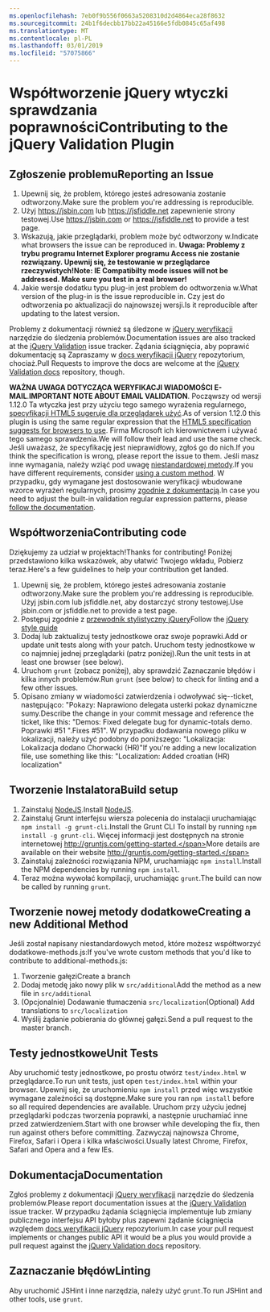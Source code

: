 ```yaml
---
ms.openlocfilehash: 7eb0f9b556f0663a5208310d2d4864eca28f8632
ms.sourcegitcommit: 24b1f6decbb17bb22a45166e5fdb0845c65af498
ms.translationtype: MT
ms.contentlocale: pl-PL
ms.lasthandoff: 03/01/2019
ms.locfileid: "57075866"
---
```

# <a name="contributing-to-the-jquery-validation-plugin"></a><span data-ttu-id="c32f2-101">Współtworzenie jQuery wtyczki sprawdzania poprawności</span><span class="sxs-lookup"><span data-stu-id="c32f2-101">Contributing to the jQuery Validation Plugin</span></span>

## <a name="reporting-an-issue"></a><span data-ttu-id="c32f2-102">Zgłoszenie problemu</span><span class="sxs-lookup"><span data-stu-id="c32f2-102">Reporting an Issue</span></span>

1. <span data-ttu-id="c32f2-103">Upewnij się, że problem, którego jesteś adresowania zostanie odtworzony.</span><span class="sxs-lookup"><span data-stu-id="c32f2-103">Make sure the problem you're addressing is reproducible.</span></span>
2. <span data-ttu-id="c32f2-104">Użyj https://jsbin.com lub https://jsfiddle.net zapewnienie strony testowej.</span><span class="sxs-lookup"><span data-stu-id="c32f2-104">Use https://jsbin.com or https://jsfiddle.net to provide a test page.</span></span>
3. <span data-ttu-id="c32f2-105">Wskazują, jakie przeglądarki, problem może być odtworzony w.</span><span class="sxs-lookup"><span data-stu-id="c32f2-105">Indicate what browsers the issue can be reproduced in.</span></span> <span data-ttu-id="c32f2-106">**Uwaga: Problemy z trybu programu Internet Explorer programu Access nie zostanie rozwiązany. Upewnij się, że testowanie w przeglądarce rzeczywistych!**</span><span class="sxs-lookup"><span data-stu-id="c32f2-106">**Note: IE Compatibilty mode issues will not be addressed. Make sure you test in a real browser!**</span></span>
4. <span data-ttu-id="c32f2-107">Jakie wersje dodatku typu plug-in jest problem do odtworzenia w.</span><span class="sxs-lookup"><span data-stu-id="c32f2-107">What version of the plug-in is the issue reproducible in.</span></span> <span data-ttu-id="c32f2-108">Czy jest do odtworzenia po aktualizacji do najnowszej wersji.</span><span class="sxs-lookup"><span data-stu-id="c32f2-108">Is it reproducible after updating to the latest version.</span></span>

<span data-ttu-id="c32f2-109">Problemy z dokumentacji również są śledzone w [jQuery weryfikacji](https://github.com/jquery-validation/jquery-validation/issues) narzędzie do śledzenia problemów.</span><span class="sxs-lookup"><span data-stu-id="c32f2-109">Documentation issues are also tracked at the [jQuery Validation](https://github.com/jquery-validation/jquery-validation/issues) issue tracker.</span></span>
<span data-ttu-id="c32f2-110">Żądania ściągnięcia, aby poprawić dokumentację są Zapraszamy w [docs weryfikacji jQuery](https://github.com/jquery-validation/validation-content) repozytorium, chociaż.</span><span class="sxs-lookup"><span data-stu-id="c32f2-110">Pull Requests to improve the docs are welcome at the [jQuery Validation docs](https://github.com/jquery-validation/validation-content) repository, though.</span></span>

<span data-ttu-id="c32f2-111">**WAŻNA UWAGA DOTYCZĄCA WERYFIKACJI WIADOMOŚCI E-MAIL**.</span><span class="sxs-lookup"><span data-stu-id="c32f2-111">**IMPORTANT NOTE ABOUT EMAIL VALIDATION**.</span></span> <span data-ttu-id="c32f2-112">Począwszy od wersji 1.12.0 Ta wtyczka jest przy użyciu tego samego wyrażenia regularnego, [specyfikacji HTML5 sugeruje dla przeglądarek użyć](https://html.spec.whatwg.org/multipage/forms.html#valid-e-mail-address).</span><span class="sxs-lookup"><span data-stu-id="c32f2-112">As of version 1.12.0 this plugin is using the same regular expression that the [HTML5 specification suggests for browsers to use](https://html.spec.whatwg.org/multipage/forms.html#valid-e-mail-address).</span></span> <span data-ttu-id="c32f2-113">Firma Microsoft ich kierownictwem i używać tego samego sprawdzenia.</span><span class="sxs-lookup"><span data-stu-id="c32f2-113">We will follow their lead and use the same check.</span></span> <span data-ttu-id="c32f2-114">Jeśli uważasz, że specyfikację jest nieprawidłowy, zgłoś go do nich.</span><span class="sxs-lookup"><span data-stu-id="c32f2-114">If you think the specification is wrong, please report the issue to them.</span></span> <span data-ttu-id="c32f2-115">Jeśli masz inne wymagania, należy wziąć pod uwagę [niestandardowej metody](http://jqueryvalidation.org/jQuery.validator.addMethod/).</span><span class="sxs-lookup"><span data-stu-id="c32f2-115">If you have different requirements, consider [using a custom method](http://jqueryvalidation.org/jQuery.validator.addMethod/).</span></span>
<span data-ttu-id="c32f2-116">W przypadku, gdy wymagane jest dostosowanie weryfikacji wbudowane wzorce wyrażeń regularnych, prosimy [zgodnie z dokumentacją](http://jqueryvalidation.org/jQuery.validator.methods/).</span><span class="sxs-lookup"><span data-stu-id="c32f2-116">In case you need to adjust the built-in validation regular expression patterns, please [follow the documentation](http://jqueryvalidation.org/jQuery.validator.methods/).</span></span>

## <a name="contributing-code"></a><span data-ttu-id="c32f2-117">Współtworzenia</span><span class="sxs-lookup"><span data-stu-id="c32f2-117">Contributing code</span></span>

<span data-ttu-id="c32f2-118">Dziękujemy za udział w projektach!</span><span class="sxs-lookup"><span data-stu-id="c32f2-118">Thanks for contributing!</span></span> <span data-ttu-id="c32f2-119">Poniżej przedstawiono kilka wskazówek, aby ułatwić Twojego wkładu, Pobierz teraz.</span><span class="sxs-lookup"><span data-stu-id="c32f2-119">Here's a few guidelines to help your contribution get landed.</span></span>

1. <span data-ttu-id="c32f2-120">Upewnij się, że problem, którego jesteś adresowania zostanie odtworzony.</span><span class="sxs-lookup"><span data-stu-id="c32f2-120">Make sure the problem you're addressing is reproducible.</span></span> <span data-ttu-id="c32f2-121">Użyj jsbin.com lub jsfiddle.net, aby dostarczyć strony testowej.</span><span class="sxs-lookup"><span data-stu-id="c32f2-121">Use jsbin.com or jsfiddle.net to provide a test page.</span></span>
2. <span data-ttu-id="c32f2-122">Postępuj zgodnie z [przewodnik stylistyczny jQuery](http://contribute.jquery.com/style-guides/js)</span><span class="sxs-lookup"><span data-stu-id="c32f2-122">Follow the [jQuery style guide](http://contribute.jquery.com/style-guides/js)</span></span>
3. <span data-ttu-id="c32f2-123">Dodaj lub zaktualizuj testy jednostkowe oraz swoje poprawki.</span><span class="sxs-lookup"><span data-stu-id="c32f2-123">Add or update unit tests along with your patch.</span></span> <span data-ttu-id="c32f2-124">Uruchom testy jednostkowe w co najmniej jednej przeglądarki (patrz poniżej).</span><span class="sxs-lookup"><span data-stu-id="c32f2-124">Run the unit tests in at least one browser (see below).</span></span>
4. <span data-ttu-id="c32f2-125">Uruchom `grunt` (zobacz poniżej), aby sprawdzić Zaznaczanie błędów i kilka innych problemów.</span><span class="sxs-lookup"><span data-stu-id="c32f2-125">Run `grunt` (see below) to check for linting and a few other issues.</span></span>
5. <span data-ttu-id="c32f2-126">Opisano zmiany w wiadomości zatwierdzenia i odwoływać się--ticket, następująco: "Pokazy: Naprawiono delegata usterki pokaz dynamiczne sumy.</span><span class="sxs-lookup"><span data-stu-id="c32f2-126">Describe the change in your commit message and reference the ticket, like this: "Demos: Fixed delegate bug for dynamic-totals demo.</span></span> <span data-ttu-id="c32f2-127">Poprawki #51 ".</span><span class="sxs-lookup"><span data-stu-id="c32f2-127">Fixes #51".</span></span> <span data-ttu-id="c32f2-128">W przypadku dodawania nowego pliku w lokalizacji, należy użyć podobny do poniższego: "Lokalizacja: Lokalizacja dodano Chorwacki (HR)"</span><span class="sxs-lookup"><span data-stu-id="c32f2-128">If you're adding a new localization file, use something like this: "Localization: Added croatian (HR) localization"</span></span>

## <a name="build-setup"></a><span data-ttu-id="c32f2-129">Tworzenie Instalatora</span><span class="sxs-lookup"><span data-stu-id="c32f2-129">Build setup</span></span>

1. <span data-ttu-id="c32f2-130">Zainstaluj [NodeJS](http://nodejs.org).</span><span class="sxs-lookup"><span data-stu-id="c32f2-130">Install [NodeJS](http://nodejs.org).</span></span>
2. <span data-ttu-id="c32f2-131">Zainstaluj Grunt interfejsu wiersza polecenia do instalacji uruchamiając `npm install -g grunt-cli`.</span><span class="sxs-lookup"><span data-stu-id="c32f2-131">Install the Grunt CLI To install by running `npm install -g grunt-cli`.</span></span> <span data-ttu-id="c32f2-132">Więcej informacji jest dostępnych na stronie internetowej http://gruntjs.com/getting-started.</span><span class="sxs-lookup"><span data-stu-id="c32f2-132">More details are available on their website http://gruntjs.com/getting-started.</span></span>
3. <span data-ttu-id="c32f2-133">Zainstaluj zależności rozwiązania NPM, uruchamiając `npm install`.</span><span class="sxs-lookup"><span data-stu-id="c32f2-133">Install the NPM dependencies by running `npm install`.</span></span>
4. <span data-ttu-id="c32f2-134">Teraz można wywołać kompilacji, uruchamiając `grunt`.</span><span class="sxs-lookup"><span data-stu-id="c32f2-134">The build can now be called by running `grunt`.</span></span>

## <a name="creating-a-new-additional-method"></a><span data-ttu-id="c32f2-135">Tworzenie nowej metody dodatkowe</span><span class="sxs-lookup"><span data-stu-id="c32f2-135">Creating a new Additional Method</span></span>

<span data-ttu-id="c32f2-136">Jeśli został napisany niestandardowych metod, które możesz współtworzyć dodatkowe-methods.js:</span><span class="sxs-lookup"><span data-stu-id="c32f2-136">If you've wrote custom methods that you'd like to contribute to additional-methods.js:</span></span>

1. <span data-ttu-id="c32f2-137">Tworzenie gałęzi</span><span class="sxs-lookup"><span data-stu-id="c32f2-137">Create a branch</span></span>
2. <span data-ttu-id="c32f2-138">Dodaj metodę jako nowy plik w `src/additional`</span><span class="sxs-lookup"><span data-stu-id="c32f2-138">Add the method as a new file in `src/additional`</span></span>
3. <span data-ttu-id="c32f2-139">(Opcjonalnie) Dodawanie tłumaczenia `src/localization`</span><span class="sxs-lookup"><span data-stu-id="c32f2-139">(Optional) Add translations to `src/localization`</span></span>
4. <span data-ttu-id="c32f2-140">Wyślij żądanie pobierania do głównej gałęzi.</span><span class="sxs-lookup"><span data-stu-id="c32f2-140">Send a pull request to the master branch.</span></span>

## <a name="unit-tests"></a><span data-ttu-id="c32f2-141">Testy jednostkowe</span><span class="sxs-lookup"><span data-stu-id="c32f2-141">Unit Tests</span></span>

<span data-ttu-id="c32f2-142">Aby uruchomić testy jednostkowe, po prostu otwórz `test/index.html` w przeglądarce.</span><span class="sxs-lookup"><span data-stu-id="c32f2-142">To run unit tests, just open `test/index.html` within your browser.</span></span> <span data-ttu-id="c32f2-143">Upewnij się, że uruchomieniu `npm install` przed więc wszystkie wymagane zależności są dostępne.</span><span class="sxs-lookup"><span data-stu-id="c32f2-143">Make sure you ran `npm install` before so all required dependencies are available.</span></span>
<span data-ttu-id="c32f2-144">Uruchom przy użyciu jednej przeglądarki podczas tworzenia poprawki, a następnie uruchamiać inne przed zatwierdzeniem.</span><span class="sxs-lookup"><span data-stu-id="c32f2-144">Start with one browser while developing the fix, then run against others before committing.</span></span> <span data-ttu-id="c32f2-145">Zazwyczaj najnowsza Chrome, Firefox, Safari i Opera i kilka właściwości.</span><span class="sxs-lookup"><span data-stu-id="c32f2-145">Usually latest Chrome, Firefox, Safari and Opera and a few IEs.</span></span>

## <a name="documentation"></a><span data-ttu-id="c32f2-146">Dokumentacja</span><span class="sxs-lookup"><span data-stu-id="c32f2-146">Documentation</span></span>

<span data-ttu-id="c32f2-147">Zgłoś problemy z dokumentacji [jQuery weryfikacji](https://github.com/jquery-validation/jquery-validation/issues) narzędzie do śledzenia problemów.</span><span class="sxs-lookup"><span data-stu-id="c32f2-147">Please report documentation issues at the [jQuery Validation](https://github.com/jquery-validation/jquery-validation/issues) issue tracker.</span></span>
<span data-ttu-id="c32f2-148">W przypadku żądania ściągnięcia implementuje lub zmiany publicznego interfejsu API byłoby plus zapewni żądanie ściągnięcia względem [docs weryfikacji jQuery](https://github.com/jquery-validation/validation-content) repozytorium.</span><span class="sxs-lookup"><span data-stu-id="c32f2-148">In case your pull request implements or changes public API it would be a plus you would provide a pull request against the [jQuery Validation docs](https://github.com/jquery-validation/validation-content) repository.</span></span>

## <a name="linting"></a><span data-ttu-id="c32f2-149">Zaznaczanie błędów</span><span class="sxs-lookup"><span data-stu-id="c32f2-149">Linting</span></span>

<span data-ttu-id="c32f2-150">Aby uruchomić JSHint i inne narzędzia, należy użyć `grunt`.</span><span class="sxs-lookup"><span data-stu-id="c32f2-150">To run JSHint and other tools, use `grunt`.</span></span>
